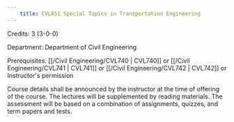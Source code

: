 ```yaml
---
    title: CVL851 Special Topics in Transportation Engineering
---
```

Credits: 3 (3-0-0)

Department: Department of Civil Engineering

Prerequisites: [[/Civil Engineering/CVL740 | CVL740]] or [[/Civil Engineering/CVL741 | CVL741]] or [[/Civil Engineering/CVL742 | CVL742]] or Instructor's permission

Course details shall be announced by the instructor at the time of offering of the course. The lectures will be supplemented by reading materials. The assessment will be based on a combination of assignments, quizzes, and term papers and tests.